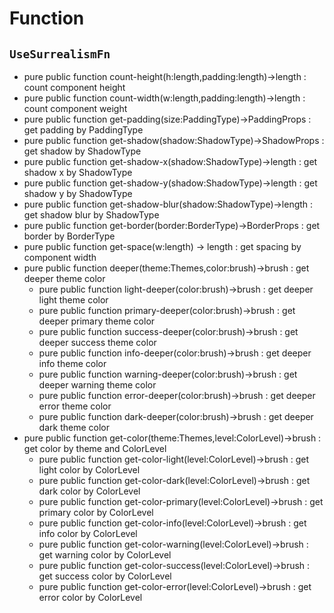 # Function

## `UseSurrealismFn`
- pure public function count-height(h:length,padding:length)->length : count component height
- pure public function count-width(w:length,padding:length)->length : count component weight
- pure public function get-padding(size:PaddingType)->PaddingProps : get padding by PaddingType
- pure public function get-shadow(shadow:ShadowType)->ShadowProps : get shadow by ShadowType
- pure public function get-shadow-x(shadow:ShadowType)->length : get shadow x by ShadowType
- pure public function get-shadow-y(shadow:ShadowType)->length : get shadow y by ShadowType
- pure public function get-shadow-blur(shadow:ShadowType)->length : get shadow blur by ShadowType
- pure public function get-border(border:BorderType)->BorderProps : get border by BorderType
- pure public function get-space(w:length) -> length : get spacing by component width
- pure public function deeper(theme:Themes,color:brush)->brush : get deeper theme color
  - pure public function light-deeper(color:brush)->brush : get deeper light theme color
  - pure public function primary-deeper(color:brush)->brush : get deeper primary theme color
  - pure public function success-deeper(color:brush)->brush : get deeper success theme color
  - pure public function info-deeper(color:brush)->brush : get deeper info theme color
  - pure public function warning-deeper(color:brush)->brush : get deeper warning theme color
  - pure public function error-deeper(color:brush)->brush : get deeper error theme color
  - pure public function dark-deeper(color:brush)->brush : get deeper dark theme color
- pure public function get-color(theme:Themes,level:ColorLevel)->brush : get color by theme and ColorLevel
  - pure public function get-color-light(level:ColorLevel)->brush : get light color by ColorLevel
  - pure public function get-color-dark(level:ColorLevel)->brush : get dark color by ColorLevel
  - pure public function get-color-primary(level:ColorLevel)->brush : get primary color by ColorLevel
  - pure public function get-color-info(level:ColorLevel)->brush : get info color by ColorLevel
  - pure public function get-color-warning(level:ColorLevel)->brush : get warning color by ColorLevel
  - pure public function get-color-success(level:ColorLevel)->brush : get success color by ColorLevel
  - pure public function get-color-error(level:ColorLevel)->brush : get error color by ColorLevel